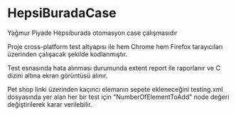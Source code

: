 # HepsiBuradaCase
Yağmur Piyade Hepsiburada otomasyon case çalışmasıdır

Proje cross-platform test altyapısı ile hem Chrome hem Firefox tarayıcıları üzerinden çalışacak şekilde kodlanmıştır.

Test esnasında hata alınması durumunda extent report ile raporlanır ve C dizini altına ekran görüntüsü alınır.

Pet shop linki üzerinden kaçıncı elemanın sepete ekleneceğini testing.xml dosyasında yer alan her bir test için "NumberOfElementToAdd" node değeri değiştirilerek karar verilebilir.
